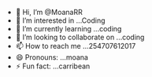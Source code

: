 - 👋 Hi, I’m @MoanaRR
- 👀 I’m interested in ...Coding
- 🌱 I’m currently learning ...coding
- 💞️ I’m looking to collaborate on ...coding
- 📫 How to reach me ...254707612017
- 😄 Pronouns: ...moana
- ⚡ Fun fact: ...carribean

<!---
MoanaRR/MoanaRR is a ✨ special ✨ repository because its `README.md` (this file) appears on your GitHub profile.
You can click the Preview link to take a look at your changes.
--->
